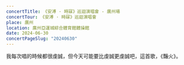 ```yaml
---
concertTitle: 《安溥 · 時寐》巡迴演唱會 - 廣州場
concertTour: 《安溥 · 時寐》巡迴演唱會
place: 廣州
location: 廣州亞運城綜合體育館體操館
date: 2024-06-30
concertPageSlug: "20240630"
---
```

我每次唱的時候都很虔誠，但今天可能要比虔誠更虔誠吧，這首歌，《豔火》。